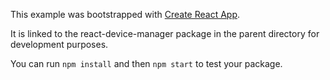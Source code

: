 This example was bootstrapped with [Create React App](https://github.com/facebook/create-react-app).

It is linked to the react-device-manager package in the parent directory for development purposes.

You can run `npm install` and then `npm start` to test your package.
